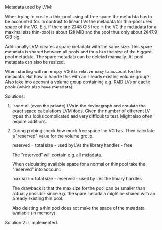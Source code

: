 
Metadata used by LVM:

When trying to create a thin-pool using all free space the metadata has to be
accounted for. In contrast to linear LVs the metadata for thin-pool uses space
of the VG. E.g. if there are 2048 GiB free in the VG the metadata for a
maximal size thin-pool is about 128 MiB and the pool thus only about 2047.9
GiB big.

Additionally LVM creates a spare metadata with the same size. This spare
metadata is shared between all pools and thus has the size of the biggest pool
metadata. The spare metadata can be deleted manually. All pool metadata can
also be resized.

When starting with an empty VG it is relative easy to account for the
metadata. But how to handle this with an already existing volume group? Also
take into account a volume group containing e.g. RAID LVs or cache pools
(which also have metadata).

Solutions:

1. Insert all (even the private) LVs in the devicegraph and emulate the exact
   space calculations LVM does. Given the number of different LV types this
   looks complicated and very difficult to test. Might also often require
   additions.

2. During probing check how much free space the VG has. Then calculate a
   "reserved" value for the volume group.

     reserved = total size - used by LVs the library handles - free

   The "reserved" will contain e.g. all metadata.

   When calculating available space for a normal or thin pool take the
   "reserved" into account:

     max size = total size - reserved - used by LVs the library handles

   The drawback is that the max size for the pool can be smaller than actually
   possible since e.g. the spare metadata might be shared with an already
   existing thin pool.

   Also deleting a thin pool does not make the space of the metadata
   available (in memory).

Solution 2 is implemented.

